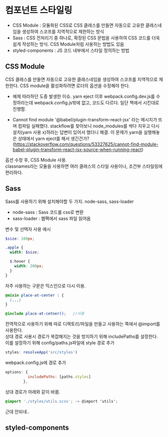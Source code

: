 # 컴포넌트 스타일링

- CSS Module : 모듈화된 CSS로 CSS 클래스를 만들면 자동으로 고유한 클래스네임을 생성하여 스코프를 지역적으로 제한하는 방식
- Sass : CSS 전처리기 중 하나로, 확장된 CSS 문법을 사용하여 CSS 코드를 더욱 쉽게 작성하는 방식. CSS Module처럼 사용하는 방법도 있음
- styled-components : JS 코드 내부에서 스타일 정의하는 방법

## CSS Module

CSS 클래스를 만들면 자동으로 고유한 클래스네임을 생성하여 스코프를 지역적으로 제한한다.
CSS module을 활성화하려면 로더의 옵션을 수정해야 한다.

- 예제 따라하던 도중 발생한 이슈. yarn eject 이후 webpack.config.dev.js를 수정하라는데 webpack.config.js밖에 없고, 코드도 다르다. 일단 책에서 시킨대로 진행함.

- Cannot find module '@babel/plugin-transform-react-jsx' 라는 메시지가 뜨며 컴파일 실패했다. stackflow를 찾아보니 node_modules를 싹다 지우고 다시 설치(yarn 사용 x)하라는 답변이 있어서 했더니 해결. 이 문제가 yarn을 실행해놓은 상태에서 yarn eject를 해서 생긴건가?
(https://stackoverflow.com/questions/53327625/cannot-find-module-babel-plugin-transform-react-jsx-source-when-running-react)

옵션 수정 후, CSS Module 사용.  
classnames라는 모듈을 사용하면 여러 클래스의 스타일 사용이나, 조건부 스타일링에 편리하다.

## Sass

Sass를 사용하기 위해 설치해야할 두 가지. node-sass, sass-loader  
- node-sass : Sass 코드를 css로 변환
- sass-loader : 웹팩에서 sass 파일 읽어옴

변수 및 선택자 사용 예시 
```scss
$size: 100px;

.apple {
  width: $size;

  $:hover {
    width: 200px;
  }
}
```

자주 사용하는 구문은 믹스인으로 다시 이용.
```scss
@mixin place-at-center : {
  (...)
}

@include place-at-cetner();   //사용
```

전역적으로 사용하기 위해 따로 디렉토리/파일을 만들고 사용하는 쪽에서 @import를 사용한다.  
상대 경로 사용시 경로가 복잡해지는 것을 방지하기 위해 includePaths를 설정한다.  
이를 설정하기 위해 config/paths.js파일에 style 경로 추가
```js
styles: resolveApp('src/styles')
```

webpack.config.js에 경로 추가
```js
options: {
          includePaths: [paths.styles]
        },
```

상대 경로가 아래와 같이 바뀜.
```scss
@import './styles/utils.scss'; -> @import 'utils';
```
근데 안되네..

## styled-components

